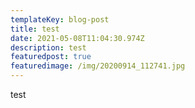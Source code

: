 ```yaml
---
templateKey: blog-post
title: test
date: 2021-05-08T11:04:30.974Z
description: test
featuredpost: true
featuredimage: /img/20200914_112741.jpg
---
```

test